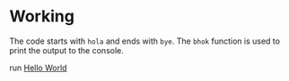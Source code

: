# Working

The code starts with `hola` and ends with `bye`. The `bhok` function is used to print the output to the console.

run [Hello World](/demo/HelloWorld)
